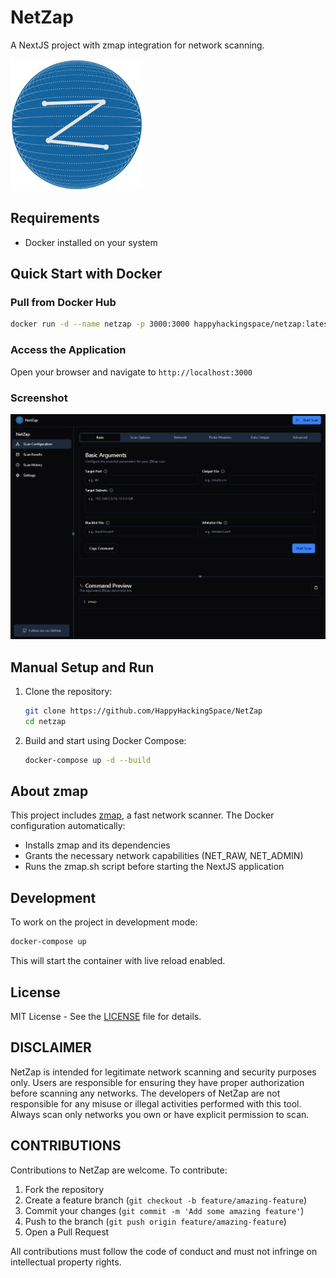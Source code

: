 # NetZap

A NextJS project with zmap integration for network scanning.

![NetZap icon](/netzap.webp)

## Requirements

- Docker installed on your system

## Quick Start with Docker

### Pull from Docker Hub
```bash
docker run -d --name netzap -p 3000:3000 happyhackingspace/netzap:latest
```

### Access the Application
Open your browser and navigate to `http://localhost:3000`

### Screenshot

![NetZap Application Screenshot](./screenshot.png)

## Manual Setup and Run

1. Clone the repository:
   ```bash
   git clone https://github.com/HappyHackingSpace/NetZap
   cd netzap
   ```

2. Build and start using Docker Compose:
   ```bash
   docker-compose up -d --build
   ```

## About zmap

This project includes [zmap](https://zmap.io/), a fast network scanner. The Docker configuration automatically:

- Installs zmap and its dependencies
- Grants the necessary network capabilities (NET_RAW, NET_ADMIN)
- Runs the zmap.sh script before starting the NextJS application


## Development

To work on the project in development mode:

```bash
docker-compose up
```

This will start the container with live reload enabled.

## License

MIT License - See the [LICENSE](./LICENSE) file for details.

## DISCLAIMER

NetZap is intended for legitimate network scanning and security purposes only. 
Users are responsible for ensuring they have proper authorization before scanning any networks.
The developers of NetZap are not responsible for any misuse or illegal activities performed with this tool.
Always scan only networks you own or have explicit permission to scan.

## CONTRIBUTIONS

Contributions to NetZap are welcome. To contribute:

1. Fork the repository
2. Create a feature branch (`git checkout -b feature/amazing-feature`)
3. Commit your changes (`git commit -m 'Add some amazing feature'`)
4. Push to the branch (`git push origin feature/amazing-feature`)
5. Open a Pull Request

All contributions must follow the code of conduct and must not infringe on intellectual property rights.
